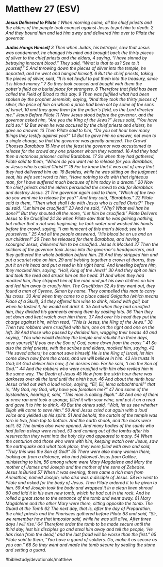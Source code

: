 # Matthew 27 (ESV) 
***Jesus Delivered to Pilate***
*1 When morning came, all the chief priests and the elders of the people took counsel against Jesus to put him to death. 2 And they bound him and led him away and delivered him over to Pilate the governor.*

***Judas Hangs Himself***
*3 Then when Judas, his betrayer, saw that Jesus was condemned, he changed his mind and brought back the thirty pieces of silver to the chief priests and the elders, 4 saying, “I have sinned by betraying innocent blood.” They said, “What is that to us? See to it yourself.” 5 And throwing down the pieces of silver into the temple, he departed, and he went and hanged himself. 6 But the chief priests, taking the pieces of silver, said, “It is not lawful to put them into the treasury, since it is blood money.” 7 So they took counsel and bought with them the potter's field as a burial place for strangers. 8 Therefore that field has been called the Field of Blood to this day. 9 Then was fulfilled what had been spoken by the prophet Jeremiah, saying, “And they took the thirty pieces of silver, the price of him on whom a price had been set by some of the sons of Israel, 10 and they gave them for the potter's field, as the Lord directed me.”*
*Jesus Before Pilate*
*11 Now Jesus stood before the governor, and the governor asked him, “Are you the King of the Jews?” Jesus said, “You have said so.” 12 But when he was accused by the chief priests and elders, he gave no answer. 13 Then Pilate said to him, “Do you not hear how many things they testify against you?” 14 But he gave him no answer, not even to a single charge, so that the governor was greatly amazed.*
*The Crowd Chooses Barabbas*
*15 Now at the feast the governor was accustomed to release for the crowd any one prisoner whom they wanted. 16 And they had then a notorious prisoner called Barabbas. 17 So when they had gathered, Pilate said to them, “Whom do you want me to release for you: Barabbas, or Jesus who is called Christ?” 18 For he knew that it was out of envy that they had delivered him up. 19 Besides, while he was sitting on the judgment seat, his wife sent word to him, “Have nothing to do with that righteous man, for I have suffered much because of him today in a dream.” 20 Now the chief priests and the elders persuaded the crowd to ask for Barabbas and destroy Jesus. 21 The governor again said to them, “Which of the two do you want me to release for you?” And they said, “Barabbas.” 22 Pilate said to them, “Then what shall I do with Jesus who is called Christ?” They all said, “Let him be crucified!” 23 And he said, “Why? What evil has he done?” But they shouted all the more, “Let him be crucified!”*
*Pilate Delivers Jesus to Be Crucified*
*24 So when Pilate saw that he was gaining nothing, but rather that a riot was beginning, he took water and washed his hands before the crowd, saying, “I am innocent of this man's blood; see to it yourselves.” 25 And all the people answered, “His blood be on us and on our children!” 26 Then he released for them Barabbas, and having scourged Jesus, delivered him to be crucified.*
*Jesus Is Mocked*
*27 Then the soldiers of the governor took Jesus into the governor's headquarters, and they gathered the whole battalion before him. 28 And they stripped him and put a scarlet robe on him, 29 and twisting together a crown of thorns, they put it on his head and put a reed in his right hand. And kneeling before him, they mocked him, saying, “Hail, King of the Jews!” 30 And they spit on him and took the reed and struck him on the head. 31 And when they had mocked him, they stripped him of the robe and put his own clothes on him and led him away to crucify him.*
*The Crucifixion*
*32 As they went out, they found a man of Cyrene, Simon by name. They compelled this man to carry his cross. 33 And when they came to a place called Golgotha (which means Place of a Skull), 34 they offered him wine to drink, mixed with gall, but when he tasted it, he would not drink it. 35 And when they had crucified him, they divided his garments among them by casting lots. 36 Then they sat down and kept watch over him there. 37 And over his head they put the charge against him, which read, “This is Jesus, the King of the Jews.” 38 Then two robbers were crucified with him, one on the right and one on the left. 39 And those who passed by derided him, wagging their heads 40 and saying, “You who would destroy the temple and rebuild it in three days, save yourself! If you are the Son of God, come down from the cross.” 41 So also the chief priests, with the scribes and elders, mocked him, saying, 42 “He saved others; he cannot save himself. He is the King of Israel; let him come down now from the cross, and we will believe in him. 43 He trusts in God; let God deliver him now, if he desires him. For he said, ‘I am the Son of God.’” 44 And the robbers who were crucified with him also reviled him in the same way.*
*The Death of Jesus*
*45 Now from the sixth hour there was darkness over all the land until the ninth hour. 46 And about the ninth hour Jesus cried out with a loud voice, saying, “Eli, Eli, lema sabachthani?” that is, “My God, my God, why have you forsaken me?” 47 And some of the bystanders, hearing it, said, “This man is calling Elijah.” 48 And one of them at once ran and took a sponge, filled it with sour wine, and put it on a reed and gave it to him to drink. 49 But the others said, “Wait, let us see whether Elijah will come to save him.” 50 And Jesus cried out again with a loud voice and yielded up his spirit.*
*51 And behold, the curtain of the temple was torn in two, from top to bottom. And the earth shook, and the rocks were split. 52 The tombs also were opened. And many bodies of the saints who had fallen asleep were raised, 53 and coming out of the tombs after his resurrection they went into the holy city and appeared to many. 54 When the centurion and those who were with him, keeping watch over Jesus, saw the earthquake and what took place, they were filled with awe and said, “Truly this was the Son of God!”*
*55 There were also many women there, looking on from a distance, who had followed Jesus from Galilee, ministering to him, 56 among whom were Mary Magdalene and Mary the mother of James and Joseph and the mother of the sons of Zebedee.*
*Jesus Is Buried*
*57 When it was evening, there came a rich man from Arimathea, named Joseph, who also was a disciple of Jesus. 58 He went to Pilate and asked for the body of Jesus. Then Pilate ordered it to be given to him. 59 And Joseph took the body and wrapped it in a clean linen shroud 60 and laid it in his own new tomb, which he had cut in the rock. And he rolled a great stone to the entrance of the tomb and went away. 61 Mary Magdalene and the other Mary were there, sitting opposite the tomb.*
*The Guard at the Tomb*
*62 The next day, that is, after the day of Preparation, the chief priests and the Pharisees gathered before Pilate 63 and said, “Sir, we remember how that impostor said, while he was still alive, After three days I will rise.’ 64 Therefore order the tomb to be made secure until the third day, lest his disciples go and steal him away and tell the people, ‘He has risen from the dead,’ and the last fraud will be worse than the first.” 65 Pilate said to them, “You have a guard of soldiers. Go, make it as secure as you can.” 66 So they went and made the tomb secure by sealing the stone and setting a guard.*

#biblestudy/devotionals/matthew